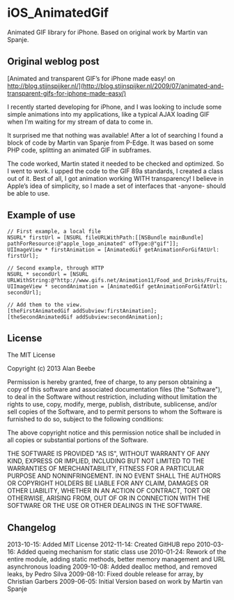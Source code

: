 iOS_AnimatedGif
===============

Animated GIF library for iPhone. Based on original work by Martin van Spanje.

Original weblog post
--------------------

[Animated and transparent GIF’s for iPhone made easy! on http://blog.stijnspijker.nl/](http://blog.stijnspijker.nl/2009/07/animated-and-transparent-gifs-for-iphone-made-easy/)

I recently started developing for iPhone, and I was looking to include some simple animations into my applications, like a typical AJAX loading GIF when I’m waiting for my stream of data to come in.

It surprised me that nothing was available! After a lot of searching I found a block of code by Martin van Spanje from P-Edge. It was based on some PHP code, splitting an animated GIF in subframes.

The code worked, Martin stated it needed to be checked and optimized. So I went to work. I upped the code to the GIF 89a standards, I created a class out of it. Best of all, I got animation working WITH transparency! I believe in Apple’s idea of simplicity, so I made a set of interfaces that -anyone- should be able to use.

Example of use
--------------

    // First example, a local file
    NSURL* firstUrl = [NSURL fileURLWithPath:[[NSBundle mainBundle] pathForResource:@"apple_logo_animated" ofType:@"gif"]];
    UIImageView * firstAnimation = [AnimatedGif getAnimationForGifAtUrl: firstUrl];
 
    // Second example, through HTTP
    NSURL * secondUrl = [NSURL URLWithString:@"http://www.gifs.net/Animation11/Food_and_Drinks/Fruits/Apple_jumps.gif"];
    UIImageView * secondAnimation = [AnimatedGif getAnimationForGifAtUrl: secondUrl];
 
    // Add them to the view.
    [theFirstAnimatedGif addSubview:firstAnimation];
    [theSecondAnimatedGif addSubview:secondAnimation];

License
---------
The MIT License 

Copyright (c) 2013 Alan Beebe 

Permission is hereby granted, free of charge, to any person obtaining a copy of this software and associated documentation files (the "Software"), to deal in the Software without restriction, including without limitation the rights to use, copy, modify, merge, publish, distribute, sublicense, and/or sell copies of the Software, and to permit persons to whom the Software is furnished to do so, subject to the following conditions: 

The above copyright notice and this permission notice shall be included in all copies or substantial portions of the Software. 

THE SOFTWARE IS PROVIDED "AS IS", WITHOUT WARRANTY OF ANY KIND, EXPRESS OR IMPLIED, INCLUDING BUT NOT LIMITED TO THE WARRANTIES OF MERCHANTABILITY, FITNESS FOR A PARTICULAR PURPOSE AND NONINFRINGEMENT. IN NO EVENT SHALL THE AUTHORS OR COPYRIGHT HOLDERS BE LIABLE FOR ANY CLAIM, DAMAGES OR OTHER LIABILITY, WHETHER IN AN ACTION OF CONTRACT, TORT OR OTHERWISE, ARISING FROM, OUT OF OR IN CONNECTION WITH THE SOFTWARE OR THE USE OR OTHER DEALINGS IN THE SOFTWARE.

Changelog
---------
2013-10-15: Added MIT License
2012-11-14: Created GitHUB repo
2010-03-16: Added queing mechanism for static class use
2010-01-24: Rework of the entire module, adding static methods, better memory management and URL asynchronous loading
2009-10-08: Added dealloc method, and removed leaks, by Pedro Silva
2009-08-10: Fixed double release for array, by Christian Garbers
2009-06-05: Initial Version based on work by Martin van Spanje

